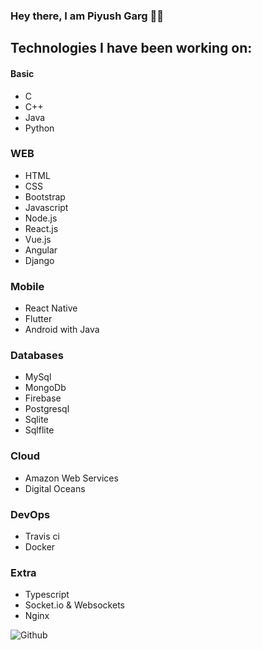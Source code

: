 ### Hey there, I am Piyush Garg 👋🏻

## Technologies I have been working on:

#### Basic
- C
- C++
- Java
- Python

### WEB
- HTML
- CSS
- Bootstrap
- Javascript
- Node.js
- React.js
- Vue.js
- Angular
- Django

### Mobile
- React Native
- Flutter
- Android with Java

### Databases
- MySql
- MongoDb
- Firebase
- Postgresql
- Sqlite
- Sqlflite

### Cloud
- Amazon Web Services
- Digital Oceans

### DevOps
- Travis ci
- Docker

### Extra
- Typescript
- Socket.io & Websockets
- Nginx

![Github](https://img.shields.io/github/followers/piyushgarg195?style=social)
